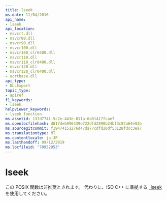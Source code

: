 ```yaml
---
title: lseek
ms.date: 11/04/2016
api_name:
- lseek
api_location:
- msvcrt.dll
- msvcr80.dll
- msvcr90.dll
- msvcr100.dll
- msvcr100_clr0400.dll
- msvcr110.dll
- msvcr110_clr0400.dll
- msvcr120.dll
- msvcr120_clr0400.dll
- ucrtbase.dll
api_type:
- DLLExport
topic_type:
- apiref
f1_keywords:
- lseek
helpviewer_keywords:
- lseek function
ms.assetid: 137d7741-5c2e-443e-811a-6a01417fcae7
ms.openlocfilehash: d817deb996439e722dfd2890b24bf3c82a64e93b
ms.sourcegitcommit: f19474151276d47da77cdfd20df53128fdcc3ea7
ms.translationtype: MT
ms.contentlocale: ja-JP
ms.lasthandoff: 09/12/2019
ms.locfileid: "70952953"
---
```

# <a name="lseek"></a>lseek

この POSIX 関数は非推奨とされます。 代わりに、ISO C++ に準拠する [_lseek](lseek-lseeki64.md) を使用してください。